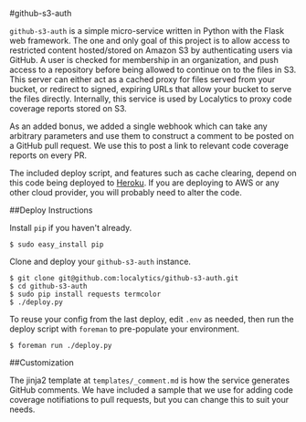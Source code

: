 #github-s3-auth

`github-s3-auth` is a simple micro-service written in Python with the Flask web framework. The one and only goal of this project is to allow access to restricted content hosted/stored on Amazon S3 by authenticating users via GitHub. A user is checked for membership in an organization, and push access to a repository before being allowed to continue on to the files in S3. This server can either act as a cached proxy for files served from your bucket, or redirect to signed, expiring URLs that allow your bucket to serve the files directly. Internally, this service is used by Localytics to proxy code coverage reports stored on S3.

As an added bonus, we added a single webhook which can take any arbitrary parameters and use them to construct a comment to be posted on a GitHub pull request. We use this to post a link to relevant code coverage reports on every PR.

The included deploy script, and features such as cache clearing, depend on this code being deployed to [Heroku](https://www.heroku.com/). If you are deploying to AWS or any other cloud provider, you will probably need to alter the code.

##Deploy Instructions

Install `pip` if you haven't already.

```
$ sudo easy_install pip
```
Clone and deploy your `github-s3-auth` instance.

```
$ git clone git@github.com:localytics/github-s3-auth.git
$ cd github-s3-auth
$ sudo pip install requests termcolor
$ ./deploy.py
```

To reuse your config from the last deploy, edit `.env` as needed, then run the deploy script with `foreman` to pre-populate your environment.
```
$ foreman run ./deploy.py
```
##Customization

The jinja2 template at `templates/_comment.md` is how the service generates GitHub comments. We have included a sample that we use for adding code coverage notifiations to pull requests, but you can change this to suit your needs. 
